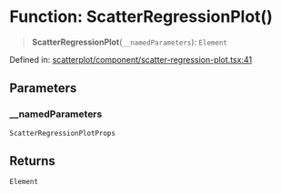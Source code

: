 # Function: ScatterRegressionPlot()

> **ScatterRegressionPlot**(`__namedParameters`): `Element`

Defined in: [scatterplot/component/scatter-regression-plot.tsx:41](https://github.com/GeoDaCenter/openassistant/blob/a5eebdb32e6bf1b6b4eedf634485568edcefaa57/packages/echarts/src/scatterplot/component/scatter-regression-plot.tsx#L41)

## Parameters

### \_\_namedParameters

`ScatterRegressionPlotProps`

## Returns

`Element`
